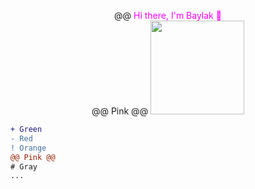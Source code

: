 <p align="center">
@@ <font color="ff00ff">Hi there, I'm Baylak 🫡</font> </br>
@@ Pink @@
<img src="https://user-images.githubusercontent.com/56039676/211144675-362918a8-b5ed-48cb-bb5e-fe5b3b02a3d1.gif" width="150" height="150"/> </br>
</p>

```diff
+ Green
- Red
! Orange
@@ Pink @@
# Gray
...
